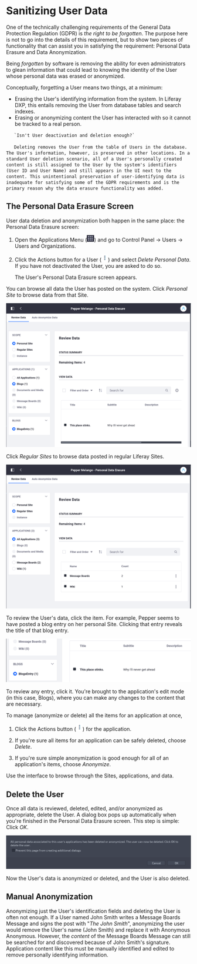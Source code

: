 # Sanitizing User Data

One of the technically challenging requirements of the General Data Protection Regulation (GDPR) is _the right to be forgotten_. The purpose here is not to go into the details of this requirement, but to show two pieces of functionality that can assist you in satisfying the requirement: Personal Data Erasure and Data Anonymization.

Being _forgotten_ by software is removing the ability for even administrators to glean information that could lead to knowing the identity of the User whose personal data was erased or anonymized.

Conceptually, forgetting a User means two things, at a minimum:

-   Erasing the User's identifying information from the system. In Liferay DXP, this entails removing the User from database tables and search indexes.
-   Erasing or anonymizing content the User has interacted with so it cannot be tracked to a real person.

```tip::
   `Isn't User deactivation and deletion enough?`

   Deleting removes the User from the table of Users in the database. The User's information, however, is preserved in other locations. In a standard User deletion scenario, all of a User's personally created content is still assigned to the User by the system's identifiers (User ID and User Name) and still appears in the UI next to the content. This unintentional preservation of user-identifying data is inadequate for satisfying some of the GDPR requirements and is the primary reason why the data erasure functionality was added.
```

## The Personal Data Erasure Screen

User data deletion and anonymization both happen in the same place: the Personal Data Erasure screen:

1. Open the Applications Menu (![Applications Menu](../../images/icon-applications-menu.png)) and go to Control Panel &rarr; Users &rarr; Users and Organizations.

1. Click the Actions button for a User (![Actions](../../images/icon-actions.png)) and select _Delete Personal Data_. If you have not deactivated the User, you are asked to do so.

    The User's Personal Data Erasure screen appears.

You can browse all data the User has posted on the system. Click _Personal Site_ to browse data from that Site.

![From here, you can browse all data the User posted on his or her personal Site.](./sanitizing-user-data/images/01.png)

Click _Regular Sites_ to browse data posted in regular Liferay Sites.

![Choose Regular Sites to browse all data posted by the User on administratively-created Sites.](./sanitizing-user-data/images/02.png)

To review the User's data, click the item. For example, Pepper seems to have posted a blog entry on her personal Site. Clicking that entry reveals the title of that blog entry.

![Pepper's blog entry might need review.](./sanitizing-user-data/images/03.png)

To review any entry, click it. You're brought to the application's edit mode (in this case, Blogs), where you can make any changes to the content that are necessary.

To manage (anonymize or delete) all the items for an application at once,

1. Click the Actions button (![Actions](../../images/icon-actions.png)) for the application.

1. If you're sure all items for an application can be safely deleted, choose _Delete_.

1. If you're sure simple anonymization is good enough for all of an application's items, choose _Anonymize_.

Use the interface to browse through the Sites, applications, and data.

## Delete the User

Once all data is reviewed, deleted, edited, and/or anonymized as appropriate, delete the User. A dialog box pops up automatically when you're finished in the Personal Data Erasure screen. This step is simple: Click _OK_.

![To finish the data erasure process, delete the User.](./sanitizing-user-data/images/04.png)

Now the User's data is anonymized or deleted, and the User is also deleted.

## Manual Anonymization

Anonymizing just the User's identification fields and deleting the User is often not enough. If a User named John Smith writes a Message Boards Message and signs the post with "_The John Smith_", anonymizing the user would remove the User's name (John Smith) and replace it with Anonymous Anonymous. However, the _content_ of the Message Boards Message can still be searched for and discovered because of John Smith's signature. Application content like this must be manually identified and edited to remove personally identifying information.
